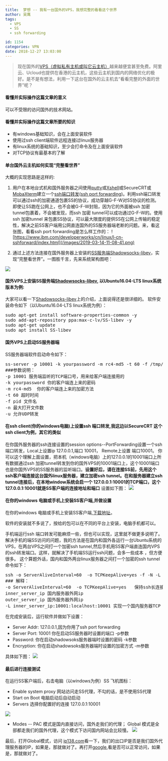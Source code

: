 ```yaml
---
title:  梦想 -- 我有一台国外的VPS，我想完整的看看这个世界
author: 吴鹰
tags:
  - VPS
  - SS
  - ssh forwarding

id: 1154
categories: VPN
date: 2018-12-27 13:03:00
---
```

> 现在国外的[VPS（虚拟私有主机或叫它云主机）](https://promotion.aliyun.com/ntms/act/vm/aliyun-group/buy.html?group=kHwLS6fzns)越来越便宜甚至免费。阿里云、Ucloud也提供在香港的云主机，这些云主机到国内的网络优化的极好。是不是有想法，利用一下这台在国外的云主机去“看看完整的外面的世界”呢？

#### 看懂并实际操作这篇文章的意义
可以不受限的访问国外的技术网站。

#### 看懂并实际操作这篇文章所要的知识
- 有windows基础知识，会在上面安装软件
- 使用过ssh client端软件远程连接过linux服务器
- 有linux系统的基础知识，至少会打命令及在上面安装软件
- 对TCP协议有最基本的了解

#### 单台国外云主机如何实现“完整看世界”
大概的实现思路是这样的:
1. 用户在本地台式机和国外服务器之间使用[putty](http://www.chiark.greenend.org.uk/~sgtatham/putty/download.html)或[Xshell](https://xshell.en.softonic.com/)或SecureCRT或[MobaXterm](http://mobaxterm.mobatek.net/download.html)建立一个[ssh端口转发](https://www.ibm.com/developerworks/cn/linux/l-cn-sshforward/index.html)([ssh port forwarding](https://www.ssh.com/ssh/tunneling/example))。利用ssh端口转发可以通过ssh的加密通道包裹SS的协议，成功穿越G-F-W对SS协议的检测。即使让SS跑在公网上，也不会被G-F-W封阻，因为它的外面被ssh 加密 tunnel包裹着，不会被发现，而ssh 加密 tunnel可以成功通过G-F-W的。使用ssh 加密tunnel 来包裹SS协议，可以最大限度的提供SS在公网上传输的稳定性，解决之前SS客户端用公网直连国外的SS服务器端老断的问题。来，看这张图，看看ssh port forwarding是怎么样工作的：
![https://www.ibm.com/developerworks/cn/linux/l-cn-sshforward/index.html](/images/2019-03-14-11-08-41.png)

2. 通过上述方法连接在国外服务器上安装的[SS服务端Shadowsocks-libev](https://github.com/shadowsocks/shadowsocks-libev)，实现“完整看世界”。一图胜千言，先来系统架构图吧：

![](/images/2019-03-14-11-21-23.png)

#### 国外VPS上安装SS服务端[Shadowsocks-libev](https://github.com/shadowsocks/shadowsocks-libev), 以Ubuntu16.04-LTS linux系统版本为例:
大家可以看一下[Shadowsocks-libev](https://github.com/shadowsocks/shadowsocks-libev)上的介绍，上面说得还是很详细的。
软件安装命令如下（以Ubuntu16.04-LTS linux系统为例）：
<pre bash>
sudo apt-get install software-properties-common -y
sudo add-apt-repository ppa:max-c-lv/SS-libev -y
sudo apt-get update
sudo apt install SS-libev
</pre>

#### 国外VPS上启动SS服务器端
SS服务器端软件启动命令如下：
<pre bash>
ss-server -p 10001 -k yourpassword -m rc4-md5 -t 60 -f /tmp/ss-10001.pid -n 3000 -u
###参数说明：
-p 10001 服务端监听的TCP端口号，用来给客户端连接用的
-k yourpassword 你的客户端连上来的密码
-m rc4-md5  你的客户端连上来的加密方法
-t 60 超时时间
-f pid 文件名
-n 最大打开文件数
-u 允许UDP转发
</pre>

#### 在ssh client(你的windows电脑)上设置ssh 端口转发,我这边以SecureCRT 这个ssh client为例，其它的类似
在你国外服务器的ssh连接设置的session options--PortForwarding设置一个ssh端口转发，Local上设置ip 127.0.0.1,端口 10001， Remote上设置 端口10001。 你可以这个理解上面设置，把本机（windows电脑）上的127.0.0.1的10001端口上所有数据通过ssh 加密tunnel转发到你的国外VPS的10001端口上，这个10001端口也是你国外VPS的SS服务器的监听端口。<b>设置好后，请在连接SS前，先用这个ssh客户端连接这台国外linux服务器，建立加密ssh tunnel。在和服务器建立ssh tunnel连接后，在本地window系统会启一个 127.0.0.1:10001的TCP端口，这个127.0.0.1:10001就是SS客户端的连接地址和端口</b>
设置如下图： 
![](/images/2019-03-14-11-44-13.png)

#### 在你的windows 电脑或手机上安装SS客户端,并做设置
在你的windows 电脑或手机上安装SS客户端,[下载地址](https://shadowsocks.org/en/download/clients.html)。

软件的安装就不多说了，按给的包可以在不同的平台上安装，电脑手机都可以。

手机端运行ssh 端口转发可能麻烦一些，但也可以实现，这里就不做更多说明了。解决手机的端SS访问的问题，我的方法是在国内和国外各运行一台Ubuntu系统的VPS，在两台VPS之间打一个加密ssh tunnel,然后手机用SS客户端直连国内VPS的ssh转发端口。这样，就解决了手机端SS运行ssh问题，会多一些成本 ，但方便很多。
这个算题外话，国内和国外两台linux服务器之间打一个加密的ssh tunnel 命令如下：
<pre bash>
ssh -o ServerAliveInterval=60  -o TCPKeepAlive=yes -f -N -L inner_server_ip:10001:localhost:10001 root@outer_server_ip
### 解释：
-o ServerAliveInterval=60  -o TCPKeepAlive=yes   保持ssh长连接并60秒检测一下
inner_server_ip 国内服务器外网ip
outer_server_ip 国外服务器外网ip
-L inner_server_ip:10001:localhost:10001 实现一个国内服务器TCP 10001端口到国外服务器TCP 10001 端口的ssh 端口转发
</pre>

在完成安装后，运行软件并做如下设置：
- Server Addr:  127.0.0.1,因为你用了ssh port forwarding
- Server Port:  10001 你在启动SS服务器时设置的端口 -p参数
- Password: 你在启动shadowsoks服务器端时设置的密码 -k参数
- Encryption: 你在启动shadowsoks服务器端时设置的加密方式 -m参数

具体如下图：
![](/images/2019-03-14-11-57-35.png)

#### 最后进行连接测试
在运行SS客户端后，右击电脑（以windows为例）SS 飞机图标：
- Enable system proxy 网站访问走SS代理，不勾的话，是不使用SS代理
- Start on Boot  电脑启动后自动启动
- Servers  选择你配置好的连接 127.0.0.1:10001

![](/images/2019-03-14-14-19-54.png)

- Modes  -- PAC 模式是国内直接访问，国外走我们的代理； Global 模式是全部都走我们的国外代理，这个模式下访问国内网站会比较慢。
![](/images/2019-03-14-14-25-18.png)

最后，打开Global模式，访问 [ip138.com](http://ip138.com)看一下，我们的出口IP是否是我们国外代理服务器的IP，如果是，那就做对了。再打开[google](https://www.google.com),看是否可以正常访问，如果是，那就做对了。